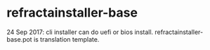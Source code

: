 # refractainstaller-base

24 Sep 2017: 	cli installer can do uefi or bios install.
		refractainstaller-base.pot is translation template.
